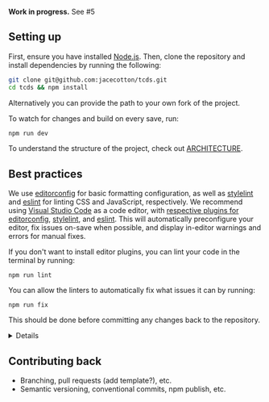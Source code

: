 **Work in progress.** See #5

## Setting up

First, ensure you have installed [Node.js](https://nodejs.org/). Then, clone the repository and install dependencies by running the following:

```bash
git clone git@github.com:jacecotton/tcds.git
cd tcds && npm install
```

Alternatively you can provide the path to your own fork of the project.

To watch for changes and build on every save, run:

```bash
npm run dev
```

To understand the structure of the project, check out [ARCHITECTURE](ARCHITECTURE.md).

## Best practices

We use [editorconfig](https://editorconfig.org/) for basic formatting configuration, as well as [stylelint](https://stylelint.io/) and [eslint](https://eslint.org/) for linting CSS and JavaScript, respectively. We recommend using [Visual Studio Code](https://code.visualstudio.com/) as a code editor, with [respective plugins for editorconfig](https://marketplace.visualstudio.com/items?itemName=EditorConfig.EditorConfig), [stylelint](https://marketplace.visualstudio.com/items?itemName=stylelint.vscode-stylelint), and [eslint](https://marketplace.visualstudio.com/items?itemName=dbaeumer.vscode-eslint). This will automatically preconfigure your editor, fix issues on-save when possible, and display in-editor warnings and errors for manual fixes.

If you don't want to install editor plugins, you can lint your code in the terminal by running:

```
npm run lint
```

You can allow the linters to automatically fix what issues it can by running:

```
npm run fix
```

This should be done before committing any changes back to the repository.

<details>
<summary>Details</summary>

You can lint and fix granularly by specifying `scss` for styles or `js` for scripts:
* `lint:scss`
* `lint:js`
* `fix:scss`
* `fix:js`
</details>

## Contributing back

* Branching, pull requests (add template?), etc.
* Semantic versioning, conventional commits, npm publish, etc.
